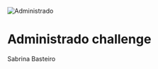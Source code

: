 ![Administrado](https://administrado-assets.s3.amazonaws.com/img/logo_mail.png "Administrado")

# Administrado challenge
Sabrina Basteiro

